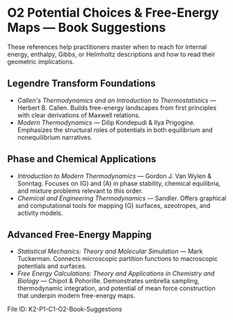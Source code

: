# O2 Potential Choices & Free-Energy Maps — Book Suggestions

These references help practitioners master when to reach for internal energy, enthalpy, Gibbs, or Helmholtz descriptions and how to read their geometric implications.

## Legendre Transform Foundations
- *Callen's Thermodynamics and an Introduction to Thermostatistics* — Herbert B. Callen. Builds free-energy landscapes from first principles with clear derivations of Maxwell relations.
- *Modern Thermodynamics* — Dilip Kondepudi & Ilya Prigogine. Emphasizes the structural roles of potentials in both equilibrium and nonequilibrium narratives.

## Phase and Chemical Applications
- *Introduction to Modern Thermodynamics* — Gordon J. Van Wylen & Sonntag. Focuses on \(G\) and \(A\) in phase stability, chemical equilibria, and mixture problems relevant to this order.
- *Chemical and Engineering Thermodynamics* — Sandler. Offers graphical and computational tools for mapping \(G\) surfaces, azeotropes, and activity models.

## Advanced Free-Energy Mapping
- *Statistical Mechanics: Theory and Molecular Simulation* — Mark Tuckerman. Connects microscopic partition functions to macroscopic potentials and surfaces.
- *Free Energy Calculations: Theory and Applications in Chemistry and Biology* — Chipot & Pohorille. Demonstrates umbrella sampling, thermodynamic integration, and potential of mean force construction that underpin modern free-energy maps.

File ID: K2-P1-C1-O2-Book-Suggestions
